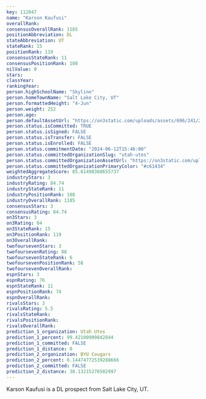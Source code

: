 ```yaml
---
key: 112047
name: "Karson Kaufusi"
overallRank: 
consensusOverallRank: 1185
positionAbbreviation: DL
stateAbbreviation: UT
stateRank: 15
positionRank: 119
consensusStateRank: 11
consensusPositionRank: 108
nilValue: 0
stars: 
classYear: 
rankingYear: 
person.highSchoolName: "Skyline"
person.homeTownName: "Salt Lake City, UT"
person.formattedHeight: "4-Jun"
person.weight: 252
person.age: 
person.defaultAssetUrl: "https://on3static.com/uploads/assets/696/241/241696.png"
person.status.isCommitted: TRUE
person.status.isSigned: FALSE
person.status.isTransfer: FALSE
person.status.isEnrolled: FALSE
person.status.commitmentDate: "2024-06-12T15:46:00"
person.status.committedOrganizationSlug: "utah-utes"
person.status.committedOrganizationAssetUrl: "https://on3static.com/uploads/assets/313/150/150313.svg"
person.status.committedOrganizationPrimaryColor: "#c61434"
weightedAggregateScore: 85.61498360655737
industryStars: 3
industryRating: 84.74
industryStateRank: 11
industryPositionRank: 108
industryOverallRank: 1185
consensusStars: 3
consensusRating: 84.74
on3Stars: 3
on3Rating: 84
on3StateRank: 15
on3PositionRank: 119
on3OverallRank: 
twofoursevenStars: 3
twofoursevenRating: 88
twofoursevenStateRank: 6
twofoursevenPositionRank: 58
twofoursevenOverallRank: 
espnStars: 3
espnRating: 76
espnStateRank: 11
espnPositionRank: 74
espnOverallRank: 
rivalsStars: 3
rivalsRating: 5.5
rivalsStateRank: 
rivalsPositionRank: 
rivalsOverallRank: 
prediction_1_organization: Utah Utes
prediction_1_percent: 99.42100909842844
prediction_1_committed: FALSE
prediction_1_distance: 0
prediction_2_organization: BYU Cougars
prediction_2_percent: 0.14474772539288666
prediction_2_committed: FALSE
prediction_2_distance: 38.13215276502997
---
```

Karson Kaufusi is a DL prospect from Salt Lake City, UT.